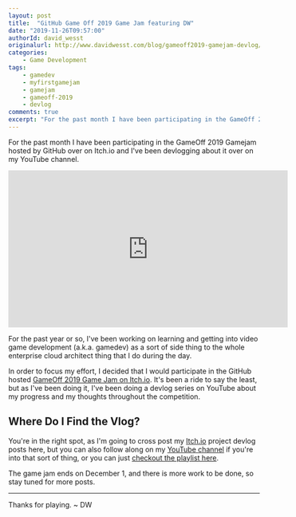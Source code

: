 ```yaml
---
layout: post
title:  "GitHub Game Off 2019 Game Jam featuring DW"
date: "2019-11-26T09:57:00"
authorId: david_wesst
originalurl: http://www.davidwesst.com/blog/gameoff2019-gamejam-devlog/
categories:
    - Game Development
tags:
    - gamedev
    - myfirstgamejam
    - gamejam
    - gameoff-2019
    - devlog
comments: true
excerpt: "For the past month I have been participating in the GameOff 2019 Gamejam hosted by GitHub over on Itch.io and I've been devlogging about it over on my YouTube channel."
---
```


For the past month I have been participating in the GameOff 2019 Gamejam hosted by GitHub over on Itch.io and I've been devlogging about it over on my YouTube channel.

<!--more-->

<iframe width="560" height="315" src="https://www.youtube.com/embed/videoseries?list=PLbTA1UhK0wKjTEEc_wO1n0w_hPAUIeVRf" frameborder="0" allow="autoplay; encrypted-media" allowfullscreen></iframe>

For the past year or so, I've been working on learning and getting into video game development (a.k.a. gamedev) as a sort of side thing to the whole enterprise cloud architect thing that I do during the day.

In order to focus my effort, I decided that I would participate in the GitHub hosted [GameOff 2019 Game Jam on Itch.io][1]. It's been a ride to say the least, but as I've been doing it, I've been doing a devlog series on YouTube about my progress and my thoughts throughout the competition.

## Where Do I Find the Vlog?
You're in the right spot, as I'm going to cross post my [Itch.io][2] project devlog posts here, but you can also follow along on my [YouTube channel][3] if you're into that sort of thing, or you can just [checkout the playlist here][4].

The game jam ends on December 1, and there is more work to be done, so stay tuned for more posts.

---

Thanks for playing. ~ DW

[1]: https://itch.io/jam/game-off-2019
[2]: https://itch.io/
[3]: https://youtube.com/davidwesst
[4]: https://www.youtube.com/playlist?list=PLbTA1UhK0wKjTEEc_wO1n0w_hPAUIeVRf